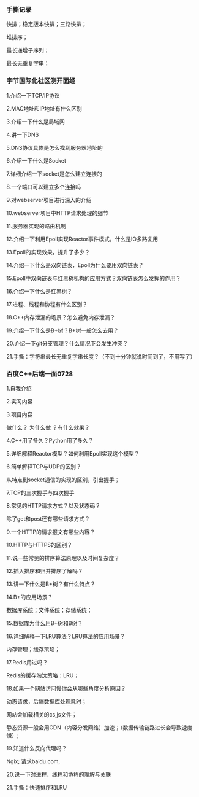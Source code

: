 ### 手撕记录

快排；稳定版本快排；三路快排；

堆排序；

最长递增子序列；

最长无重复字串；

### 字节国际化社区测开面经

1.介绍一下TCP/IP协议

2.MAC地址和IP地址有什么区别

3.介绍一下什么是局域网

4.讲一下DNS

5.DNS协议具体是怎么找到服务器地址的

6.介绍一下什么是Socket

7.详细介绍一下socket是怎么建立连接的

8.一个端口可以建立多个连接吗

9.对webserver项目进行深入的介绍

10.webserver项目中HTTP请求处理的细节

11.服务器实现的路由机制

12.介绍一下利用Epoll实现Reactor事件模式，什么是IO多路复用

13.Epoll的实现效果，提升了多少？

14.介绍一下什么是双向链表，Epoll为什么要用双向链表？

15.Epoll中双向链表与红黑树机构的应用方式？双向链表怎么发挥的作用？

16.介绍一下什么是红黑树？

17.进程、线程和协程有什么区别？

18.C++内存泄漏的场景？怎么避免内存泄漏？

19.介绍一下什么是B+树？B+树一般怎么去用？

20.介绍一下git分支管理？什么情况下会发生冲突？

21.手撕：字符串最长无重复字串长度？（不到十分钟就说时间到了，不用写了）

### 百度C++后端一面0728

1.自我介绍

2.实习内容

3.项目内容

做什么？ 为什么做 ？有什么效果？

4.C++用了多久？Python用了多久？

5.详细解释Reactor模型？如何利用Epoll实现这个模型？

6.简单解释TCP与UDP的区别？

从特点到socket通信的实现的区别，引出握手；

7.TCP的三次握手与四次握手

8.常见的HTTP请求方式？以及状态码？

除了get和post还有哪些请求方式？

9.一个HTTP的请求报文有哪些内容？

10.HTTP与HTTPS的区别？

11.说一些常见的排序算法原理以及时间复杂度？

12.插入排序和归并排序了解吗？

13.讲一下什么是B+树？有什么特点？

14.B+的应用场景？

数据库系统；文件系统；存储系统；

15.数据库为什么用B+树和B树？

16.详细解释一下LRU算法？LRU算法的应用场景？

内存管理；缓存策略；

17.Redis用过吗？

Redis的缓存淘汰策略：LRU；

18.如果一个网站访问慢你会从哪些角度分析原因？

动态请求，后端数据库处理耗时；

网站会加载相关的cs,js文件；

静态资源一般会用CDN（内容分发网络）加速；（数据传输链路过长会导致速度慢）;

19.知道什么反向代理吗？

Ngix; 请求baidu.com,

20.说一下对进程、线程和协程的理解与关联

21.手撕：快速排序和LRU





